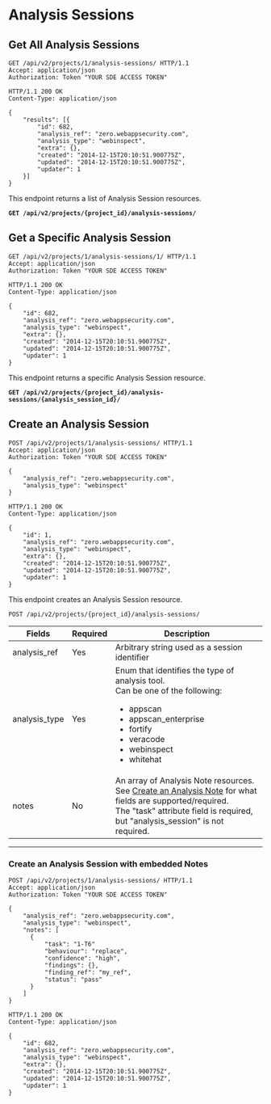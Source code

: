 # Analysis Sessions

## Get All Analysis Sessions

```http
GET /api/v2/projects/1/analysis-sessions/ HTTP/1.1
Accept: application/json
Authorization: Token "YOUR SDE ACCESS TOKEN"
```

```http
HTTP/1.1 200 OK
Content-Type: application/json

{
    "results": [{
        "id": 682,
        "analysis_ref": "zero.webappsecurity.com",
        "analysis_type": "webinspect",
        "extra": {},
        "created": "2014-12-15T20:10:51.900775Z",
        "updated": "2014-12-15T20:10:51.900775Z",
        "updater": 1
    }]
}
```

This endpoint returns a list of Analysis Session resources.

**`GET /api/v2/projects/{project_id}/analysis-sessions/`**










## Get a Specific Analysis Session

```http
GET /api/v2/projects/1/analysis-sessions/1/ HTTP/1.1
Accept: application/json
Authorization: Token "YOUR SDE ACCESS TOKEN"
```

```http
HTTP/1.1 200 OK
Content-Type: application/json

{
    "id": 682,
    "analysis_ref": "zero.webappsecurity.com",
    "analysis_type": "webinspect",
    "extra": {},
    "created": "2014-12-15T20:10:51.900775Z",
    "updated": "2014-12-15T20:10:51.900775Z",
    "updater": 1
}
```

This endpoint returns a specific Analysis Session resource.

**`GET /api/v2/projects/{project_id}/analysis-sessions/{analysis_session_id}/`**










## Create an Analysis Session

```http
POST /api/v2/projects/1/analysis-sessions/ HTTP/1.1
Accept: application/json
Authorization: Token "YOUR SDE ACCESS TOKEN"

{
    "analysis_ref": "zero.webappsecurity.com",
    "analysis_type": "webinspect"
}
```

```http
HTTP/1.1 200 OK
Content-Type: application/json

{
    "id": 1,
    "analysis_ref": "zero.webappsecurity.com",
    "analysis_type": "webinspect",
    "extra": {},
    "created": "2014-12-15T20:10:51.900775Z",
    "updated": "2014-12-15T20:10:51.900775Z",
    "updater": 1
}
```

This endpoint creates an Analysis Session resource.

`POST /api/v2/projects/{project_id}/analysis-sessions/`

Fields        | Required | Description
--------------|----------|-------------
analysis_ref  | Yes      | Arbitrary string used as a session identifier
analysis_type | Yes      | Enum that identifies the type of analysis tool.<br> Can be one of the following: <ul><li>appscan</li> <li>appscan_enterprise</li> <li>fortify</li> <li>veracode</li> <li>webinspect</li> <li>whitehat</li></ul>
notes         | No       | An array of Analysis Note resources.<br>See [Create an Analysis Note](#create-an-analysis-note) for what fields are supported/required.<br>The "task" attribute field is required, but "analysis_session" is not required.

---

### Create an Analysis Session with embedded Notes

```http
POST /api/v2/projects/1/analysis-sessions/ HTTP/1.1
Accept: application/json
Authorization: Token "YOUR SDE ACCESS TOKEN"

{
    "analysis_ref": "zero.webappsecurity.com",
    "analysis_type": "webinspect",
    "notes": [
      {
          "task": "1-T6"
          "behaviour": "replace",
          "confidence": "high",
          "findings": {},
          "finding_ref": "my_ref",
          "status": "pass"
      }
    ]
}
```

```http
HTTP/1.1 200 OK
Content-Type: application/json

{
    "id": 682,
    "analysis_ref": "zero.webappsecurity.com",
    "analysis_type": "webinspect",
    "extra": {},
    "created": "2014-12-15T20:10:51.900775Z",
    "updated": "2014-12-15T20:10:51.900775Z",
    "updater": 1
}
```
